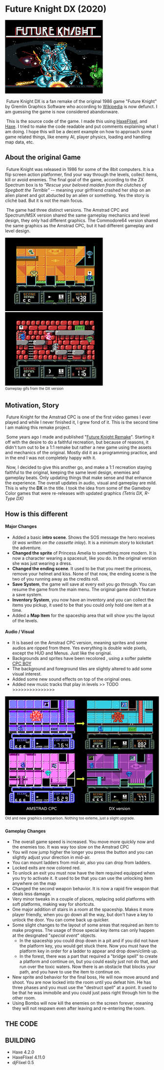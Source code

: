 # Future Knight DX (2020)

![](_readme/title.webp)

​	Future Knight DX is a fan remake of the original 1986 game "Future Knight" by Gremlin Graphics Software who according to [Wikipedia](https://en.wikipedia.org/wiki/Gremlin_Interactive) is now defunct. I am guessing the game is now considered abandonware.

​	This is the source code of the game. I made this using [HaxeFlixel](https://haxeflixel.com/), and [Haxe](https://haxe.org). I tried to make the code readable and put comments explaining what I am doing. I hope this will be a decent example on how to approach some game related things, like enemy AI, player physics, loading and handling map data, etc.

## About the original Game

​	Future Knight was released in 1986 for some of the 8bit computers. It is a flip screen action platformer, find your way through the levels, collect items, kill or avoid enemies. The final goal of the game, according to the ZX Spectrum box is to *"Rescue your beloved maiden from the clutches of Spegbott the Terrible"* -- meaning your girlfriend crashed her ship on an alien planet and got abducted by an alien or something. Yes the story is cliché bad. But it is not the main focus.

​	The game had three distinct versions. The Amstrad CPC and Spectrum/MSX version shared the same gameplay mechanics and level design, they only had different graphics. The Commodore64 version shared the same graphics as the Amstrad CPC, but it had different gameplay and level design.



![](_readme/fkplay_2.webp) ![](_readme/fkplay_4.webp)  
<sup>Gameplay gifs from the DX version</sup>



## Motivation, Story

​	Future Knight for the Amstrad CPC is one of the first video games I ever played and while I never finished it, I grew fond of it. This is the second time I am making this remake project.

​	Some years ago I made and published "[Future Knight Remake](https://john0032.itch.io/futurek)". Starting it off with the desire to do a faithful recreation, but because of reasons, it didn't turn out to be a 1:1 remake but rather a new game using the assets and mechanics of the original. Mostly did it as a programming practice, and in the end I was not completely happy with it.

​	Now, I decided to give this another go, and make a 1:1 recreation staying faithful to the original, keeping the same level design, enemies and gameplay beats. Only updating things that make sense and that enhance the experience. The overall updates in audio, visual and gameplay are mild. This is why the **DX** in the title. I took the idea from some of the Gameboy Color games that were re-releases with updated graphics *(Tetris DX, R-Type DX)*

## How is this different

#### Major Changes

- Added a basic **intro scene**. Shows the SOS message the hero receives (*it was written on the cassette inlay*). It is a minimum story to kickstart the adventure.
- **Changed the sprite** of Princess Amelia to something more modern. It is now a character wearing a spacesuit, like you do. In the original version she was just wearing a dress.
- **Changed the ending scene**. It used to be that you meet the princess, remove your helmet and kiss. None of that now, the ending scene is the two of you running away as the credits roll.
- **Save System**, the game will save at every exit you go through. You can resume the game from the main menu. The original game didn't feature a save system.
- **Inventory System**, you now have an inventory and you can collect the items you pickup, it used to be that you could only hold one item at a time.
- Added a **Map Item** for the spaceship area that will show you the layout of the levels.

#### Audio / Visual

- It is based on the Amstrad CPC version, meaning sprites and some audios are ripped from there. Yes everything is double wide pixels, except the HUD and Menus. Just like the original.
- Backgrounds and sprites have been recolored , using a softer palette [CPC BOY](https://lospec.com/palette-list/cpc-boy)
- The background and foreground tiles are slightly altered to add some visual interest.
- Added some new sound effects on top of the original ones.
- Added new music tracks that play in levels >> TODO >>>>>>>>>>>>>>>

![](_readme/oldnew1.webp)  
<sup>Old and new graphics comparison. Nothing too exteme, just a slight upgrade.</sup>


#### Gameplay Changes

- The overall game speed is increased. You move more quickly now and the enemies too. It was way too slow on the Amstrad CPC
- You will now jump higher the longer you press the button and you can slightly adjust your direction in mid-air.
- You can mount ladders from mid-air, also you can drop from ladders.
- Locked exits are now colored red.
- To unlock an exit you must now have the item required equipped when you try to activate it. It used to be that you can use the unlocking item anywhere on the map
- Changed the second weapon behavior. It is now a rapid fire weapon that deals less damage.
- Very minor tweaks in a couple of places, replacing solid platforms with soft platforms, making way for shortcuts.
- One major addition of stairs in a room at the spaceship. Makes it more player friendly, when you go down all the way, but don't have a key to unlock the door. You can come back up quicker.
- Some slight changes to the layout of some areas that required an item to make progress. The usage of those special key items can only happen at the designated "*special event*" objects.
  - In the spaceship you could drop down in a pit and if you did not have the platform key, you would get stuck there. Now you must have the platform key in order for a ladder to appear and drop down/climb up.
  - In the forest, there was a part that required a "bridge spell" to create a platform and continue on, but you could easily just not do that, and run over the toxic waters. Now there is an obstacle that blocks your path, and you have to use the item to continue on.
- New sprite and behavior for the final boss, He will now move around and shoot. You are now locked into the room until you defeat him. He has three phases and you must use the "destruct spell" at a point. It used to be that he was immobile and you could just pass right through him to the other room.
- Using Bombs will now kill the enemies on the screen forever, meaning they will not respawn even after leaving and re-entering the room.



## THE CODE



## BUILDING

- Haxe 4.2.0
- HaxeFlixel 4.11.0
- djFlixel 0.5
